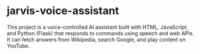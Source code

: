 # jarvis-voice-assistant
This project is a voice-controlled AI assistant built with HTML, JavaScript, and Python (Flask) that responds to commands using speech and web APIs. It can fetch answers from Wikipedia, search Google, and play content on YouTube.
